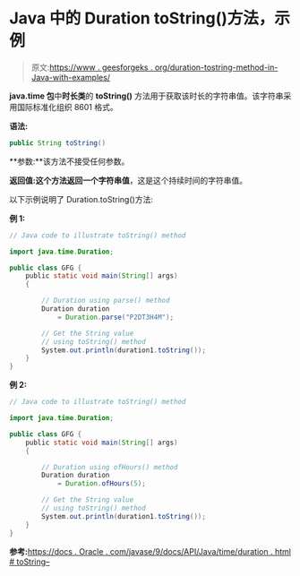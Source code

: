 # Java 中的 Duration toString()方法，示例

> 原文:[https://www . geesforgeks . org/duration-tostring-method-in-Java-with-examples/](https://www.geeksforgeeks.org/duration-tostring-method-in-java-with-examples/)

**java.time 包**中**时长类**的 **toString()** 方法用于获取该时长的字符串值。该字符串采用国际标准化组织 8601 格式。

**语法:**

```java
public String toString()

```

**参数:**该方法不接受任何参数。

**返回值:**这个方法返回一个**字符串值**，这是这个持续时间的字符串值。

以下示例说明了 Duration.toString()方法:

**例 1:**

```java
// Java code to illustrate toString() method

import java.time.Duration;

public class GFG {
    public static void main(String[] args)
    {

        // Duration using parse() method
        Duration duration
            = Duration.parse("P2DT3H4M");

        // Get the String value
        // using toString() method
        System.out.println(duration1.toString());
    }
}
```

**例 2:**

```java
// Java code to illustrate toString() method

import java.time.Duration;

public class GFG {
    public static void main(String[] args)
    {

        // Duration using ofHours() method
        Duration duration
            = Duration.ofHours(5);

        // Get the String value
        // using toString() method
        System.out.println(duration1.toString());
    }
}
```

**参考:**[https://docs . Oracle . com/javase/9/docs/API/Java/time/duration . html # toString–](https://docs.oracle.com/javase/9/docs/api/java/time/Duration.html#toString--)